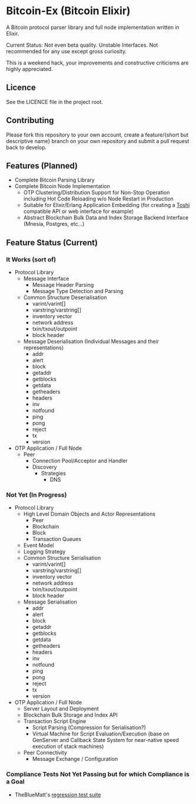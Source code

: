 # Bitcoin-Ex (Bitcoin Elixir)

A Bitcoin protocol parser library and full node implementation written in Elixir.

Current Status: Not even beta quality. Unstable Interfaces.
Not recommended for any use except gross curiosity.

This is a weekend hack, your improvements and constructive criticisms are highly appreciated.

## Licence
See the LICENCE file in the project root.

## Contributing
Please fork this repository to your own account, create a feature/{short but descriptive name} branch on your own
repository and submit a pull request back to develop.

## Features (Planned)

* Complete Bitcoin Parsing Library
* Complete Bitcoin Node Implementation
  * OTP Clustering/Distribution Support for Non-Stop Operation including Hot Code Reloading w/o Node Restart in Production
  * Suitable for Elixir/Erlang Application Embedding (for creating a [Toshi](https://github.com/coinbase/toshi) compatible API or web interface for example)
  * Abstract Blockchain Bulk Data and Index Storage Backend Interface (Mnesia, Postgres, etc...)

## Feature Status (Current)

### It Works (sort of)

* Protocol Library
  * Message Interface
    * Message Header Parsing
    * Message Type Detection and Parsing
  * Common Structure Deserialisation
    * varint/varint[]
    * varstring/varstring[]
    * inventory vector
    * network address
    * txin/txout/outpoint
    * block header
  * Message Deserialisation (Individual Messages and their representations)
    * addr
    * alert
    * block
    * getaddr
    * getblocks
    * getdata
    * getheaders
    * headers
    * inv
    * notfound
    * ping
    * pong
    * reject
    * tx
    * version
* OTP Application / Full Node
  * Peer
    * Connection Pool/Acceptor and Handler
    * Discovery
      * Strategies
        * DNS

### Not Yet (In Progress)

* Protocol Library
  * High Level Domain Objects and Actor Representations
    * Peer
    * Blockchain
    * Block
    * Transaction Queues
  * Event Model
  * Logging Strategy
  * Common Structure Serialisation
    * varint/varint[]
    * varstring/varstring[]
    * inventory vector
    * network address
    * txin/txout/outpoint
    * block header  
  * Message Serialisation
    * addr
    * alert
    * block
    * getaddr
    * getblocks
    * getdata
    * getheaders
    * headers
    * inv
    * notfound
    * ping
    * pong
    * reject
    * tx
    * version
* OTP Application / Full Node
  * Server Layout and Deployment
  * Blockchain Bulk Storage and Index API
  * Transaction Script Engine
    * Script Parsing (Compression for Serialisation?)
    * Virtual Machine for Script Evaluation/Execution (base on GenServer and Callback State System for near-native speed execution of stack machines)
  * Peer Connectivity
    * Message Exchange / Configuration

### Compliance Tests Not Yet Passing but for which Compliance is a Goal

* TheBlueMatt's [regression test suite](https://github.com/TheBlueMatt/test-scripts)
